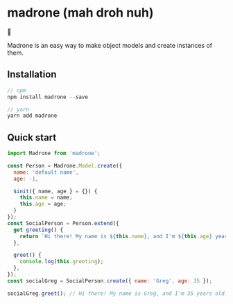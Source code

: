 # madrone (mah droh nuh)
🌳

Madrone is an easy way to make object models and create instances of them.

## Installation
```javascript
// npm
npm install madrone --save

// yarn
yarn add madrone
```

## Quick start

```javascript
import Madrone from 'madrone';

const Person = Madrone.Model.create({
  name: 'default name',
  age: -1,

  $init({ name, age } = {}) {
    this.name = name;
    this.age = age;
  }
});
const SocialPerson = Person.extend({
  get greeting() {
    return `Hi there! My name is ${this.name}, and I'm ${this.age} years old.`;
  },

  greet() {
    console.log(this.greeting);
  },
});
const socialGreg = SocialPerson.create({ name: 'Greg', age: 35 });

socialGreg.greet(); // Hi there! My name is Greg, and I'm 35 years old.
```
